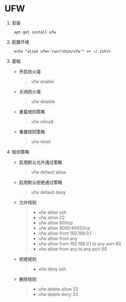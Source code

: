 # UFW 

1. 安装

        apt-get install ufw
1. 配置环境

        echo "alias ufw='/usr/sbin/ufw'" >> ~/.zshrc
1. 基础
    - 开启防火墙
        > ufw enable
    - 关闭防火墙
        > ufw disable
    - 重载规则策略
        > ufw reload
    - 重置规则策略
        > ufw reset
    
1. 规则策略
    - 启用默认允许通过策略
        > ufw default allow
    - 启用默认拒绝通过策略
        > ufw default deny
    - 允许规则
        >- ufw allow ssh
        >- ufw allow 22
        >- ufw allow 80/tcp
        >- ufw allow 9000:9002/tcp
        >- ufw allow from 192.168.0.1
        >- ufw allow from any
        >- ufw allow from 192.168.0.1 to any port 80
        >- ufw allow from any to any port 80
    - 拒绝规则
        >- ufw deny ssh
    - 删除规则
        >- ufw delete allow 22
        >- ufw delete deny 23